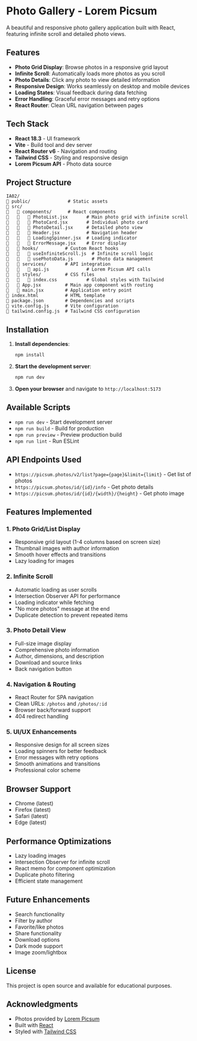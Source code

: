 # Photo Gallery - Lorem Picsum

A beautiful and responsive photo gallery application built with React, featuring infinite scroll and detailed photo views.

## Features

- **Photo Grid Display**: Browse photos in a responsive grid layout
- **Infinite Scroll**: Automatically loads more photos as you scroll
- **Photo Details**: Click any photo to view detailed information
- **Responsive Design**: Works seamlessly on desktop and mobile devices
- **Loading States**: Visual feedback during data fetching
- **Error Handling**: Graceful error messages and retry options
- **React Router**: Clean URL navigation between pages

## Tech Stack

- **React 18.3** - UI framework
- **Vite** - Build tool and dev server
- **React Router v6** - Navigation and routing
- **Tailwind CSS** - Styling and responsive design
- **Lorem Picsum API** - Photo data source

## Project Structure

```
IA02/
   public/              # Static assets
   src/
      components/      # React components
         PhotoList.jsx       # Main photo grid with infinite scroll
         PhotoCard.jsx       # Individual photo card
         PhotoDetail.jsx     # Detailed photo view
         Header.jsx          # Navigation header
         LoadingSpinner.jsx  # Loading indicator
         ErrorMessage.jsx    # Error display
      hooks/          # Custom React hooks
         useInfiniteScroll.js  # Infinite scroll logic
         usePhotoData.js       # Photo data management
      services/       # API integration
         api.js              # Lorem Picsum API calls
      styles/         # CSS files
         index.css           # Global styles with Tailwind
      App.jsx         # Main app component with routing
      main.jsx        # Application entry point
   index.html          # HTML template
   package.json        # Dependencies and scripts
   vite.config.js      # Vite configuration
   tailwind.config.js  # Tailwind CSS configuration
```

## Installation

1. **Install dependencies**:
   ```bash
   npm install
   ```

2. **Start the development server**:
   ```bash
   npm run dev
   ```

3. **Open your browser** and navigate to `http://localhost:5173`

## Available Scripts

- `npm run dev` - Start development server
- `npm run build` - Build for production
- `npm run preview` - Preview production build
- `npm run lint` - Run ESLint

## API Endpoints Used

- `https://picsum.photos/v2/list?page={page}&limit={limit}` - Get list of photos
- `https://picsum.photos/id/{id}/info` - Get photo details
- `https://picsum.photos/id/{id}/{width}/{height}` - Get photo image

## Features Implemented

### 1. Photo Grid/List Display
- Responsive grid layout (1-4 columns based on screen size)
- Thumbnail images with author information
- Smooth hover effects and transitions
- Lazy loading for images

### 2. Infinite Scroll
- Automatic loading as user scrolls
- Intersection Observer API for performance
- Loading indicator while fetching
- "No more photos" message at the end
- Duplicate detection to prevent repeated items

### 3. Photo Detail View
- Full-size image display
- Comprehensive photo information
- Author, dimensions, and description
- Download and source links
- Back navigation button

### 4. Navigation & Routing
- React Router for SPA navigation
- Clean URLs: `/photos` and `/photos/:id`
- Browser back/forward support
- 404 redirect handling

### 5. UI/UX Enhancements
- Responsive design for all screen sizes
- Loading spinners for better feedback
- Error messages with retry options
- Smooth animations and transitions
- Professional color scheme

## Browser Support

- Chrome (latest)
- Firefox (latest)
- Safari (latest)
- Edge (latest)

## Performance Optimizations

- Lazy loading images
- Intersection Observer for infinite scroll
- React memo for component optimization
- Duplicate photo filtering
- Efficient state management

## Future Enhancements

- Search functionality
- Filter by author
- Favorite/like photos
- Share functionality
- Download options
- Dark mode support
- Image zoom/lightbox

## License

This project is open source and available for educational purposes.

## Acknowledgments

- Photos provided by [Lorem Picsum](https://picsum.photos/)
- Built with [React](https://react.dev/)
- Styled with [Tailwind CSS](https://tailwindcss.com/)
